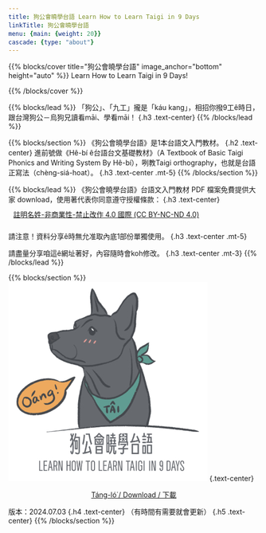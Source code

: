 ```yaml
---
title: 狗公會曉學台語 Learn How to Learn Taigi in 9 Days
linkTitle: 狗公會曉學台語
menu: {main: {weight: 20}}
cascade: {type: "about"}
---
```


{{% blocks/cover title="狗公會曉學台語" image_anchor="bottom" height="auto" %}}
Learn How to Learn Taigi in 9 Days!
<!-- {.mt-5} -->
{{% /blocks/cover %}}

{{% blocks/lead %}}
「狗公」、「九工」攏是「káu kang」，相招你撥9工ê時日，跟台灣狗公－烏狗兄讀看māi、學看māi！
{.h3 .text-center}
{{% /blocks/lead %}}

{{% blocks/section %}}
《狗公會曉學台語》是1本台語文入門教材。
{.h2 .text-center}
進前號做《Hê-bí ê台語台文基礎教材》（A Textbook of Basic Taigi Phonics and Writing System By Hê-bí），咧教Taigi orthography，也就是台語正寫法（chèng-siá-hoat）。
{.h3 .text-center .mt-5}
{{% /blocks/section %}}

{{% blocks/lead %}}
《狗公會曉學台語》台語文入門教材 PDF 檔案免費提供大家 download，使用著代表你同意遵守授權條款：
{.h3 .text-center}
<a style="display:block; padding:10px" href="https://creativecommons.org/licenses/by-nc-nd/4.0/deed.zh-hant" target="_blank">
註明名姓-非商業性-禁止改作 4.0 國際 (CC BY-NC-ND 4.0)
</a>

請注意！資料分享ê時無允准取內底1部份單獨使用。
{.h3 .text-center .mt-5}

請盡量分享咱這ê網址著好，內容隨時會koh修改。
{.h3 .text-center .mt-3}
{{% /blocks/lead %}}

{{% blocks/section %}}
![kauchai_logo](/images/kauchai_logo.jpg)
{.text-center}

<div style="text-align: center">
<a class="btn btn-lg btn-primary me-3 mb-4" href="https://bit.ly/ohtaigi20240703" target="_blank">
  Táng-ló͘ / Download / 下載 <i class="fa-solid fa-file-arrow-down ms-2"></i>
</a>
</div>

版本：2024.07.03
{.h4 .text-center}
（有時間有需要就會更新）
{.h5 .text-center}
{{% /blocks/section %}}
